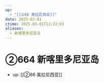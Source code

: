 ```yaml
---
up:
  - "[[②66 美拉尼西亚]]"
date: 2025-03-01
ctime: 2025-03-01T13:22:03
aliases:
  - 新喀里多尼亚岛
---
```


# ②664 新喀里多尼亚岛

- up: [[②66 美拉尼西亚]]
